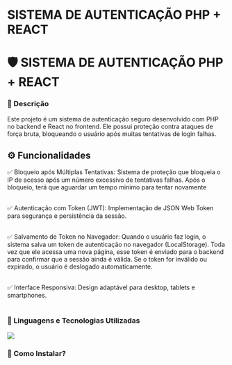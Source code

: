# SISTEMA DE AUTENTICAÇÃO PHP + REACT

# 🛡️ SISTEMA DE AUTENTICAÇÃO PHP + REACT

### 💬 Descrição

<p>Este projeto é um sistema de autenticação seguro desenvolvido com PHP no backend e React no frontend. Ele possui proteção contra ataques de força bruta, bloqueando o usuário após muitas tentativas de login falhas.</p>

## ⚙️ Funcionalidades

<p>
✅ Bloqueio após Múltiplas Tentativas: Sistema de proteção que bloqueia o IP de acesso após um número excessivo de tentativas falhas. Após o bloqueio, terá que aguardar um tempo minimo para tentar novamente <br/><br/>

✅ Autenticação com Token (JWT): Implementação de JSON Web Token para segurança e persistência da sessão. <br/><br/>

✅ Salvamento de Token no Navegador: Quando o usuário faz login, o sistema salva um token de autenticação no navegador (LocalStorage). Toda vez que ele acessa uma nova página, esse token é enviado para o backend para confirmar que a sessão ainda é válida. Se o token for inválido ou expirado, o usuário é deslogado automaticamente. <br/><br/>

✅ Interface Responsiva: Design adaptável para desktop, tablets e smartphones. <br/><br/>

</p>

### 🤖 Linguagens e Tecnologias Utilizadas

<p align="left">
  <a href="https://skillicons.dev">
    <img src="https://skillicons.dev/icons?i=git,html,css,react,php,mysql" />
  </a>
</p>

### 🔗 Como Instalar?
